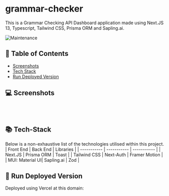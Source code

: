 # grammar-checker
This is a Grammar Checking API Dashboard application made using Next.JS 13, Typescript, Tailwind CSS, Prisma ORM and Sapling.ai.

![Maintenance](https://img.shields.io/maintenance/yes/2023)

## :scroll: Table of Contents
- [Screenshots](#computer-screenshots)
- [Tech Stack](#books-tech-stack)
- [Run Deployed Version](#running-run-deployed-version)

## :computer: Screenshots
<div style="display: inline_block" align="center"><br>
<!--  <img align="center" alt="Home Page"  width="800" src="/assets/home-page.PNG"> -->
</div>
<div style="display: inline_block" align="center"><br>
<!--  <img align="center" alt="Collection Page"  width="500" src="/assets/collection-page.PNG"> -->
<!--  <img align="center" alt="NFT Modal"  width="500" src="/assets/nft-modal-revealed.PNG"> -->
</div>

## :books: Tech-Stack
Below is a non-exhaustive list of the technologies utilised within this project.
| Front End | Back End | Libraries |
| ----------- | ----------- | ----------- |
| Next.JS | Prisma ORM | Toast |
| Tailwind CSS | Next-Auth | Framer Motion |
| MUI: Material UI| Sapling.ai | Zod |

## :running: Run Deployed Version
Deployed using Vercel at this domain:

